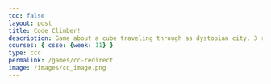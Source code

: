 ```yaml
---
toc: false
layout: post
title: Code Climber!
description: Game about a cube traveling through as dystopian city. 3 riveting levels, with the last one providing a large challenge. Good luck!
courses: { csse: {week: 11} }
type: ccc
permalink: /games/cc-redirect
image: /images/cc_image.png
---
```


<script>
  window.location.href = "https://github.com/GavinCopley/testing/indexGame";
</script>
